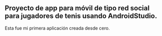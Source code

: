 ## Proyecto de app para móvil de tipo red social para jugadores de tenis usando AndroidStudio. 

Esta fue mi primera aplicación creada desde cero. 
